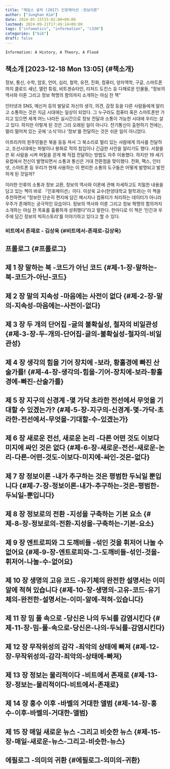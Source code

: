 ```yaml
---
title: "제임스 글릭 (2017) 인포메이션 :정보이론"
author: ["Junghan Kim"]
date: 2024-05-15T15:02:00+09:00
lastmod: 2024-09-21T17:49:14+09:00
tags: ["infomatics", "information", "c330"]
categories: ["bib"]
draft: false
---
```


```text
Information: A History, A Theory, A Flood
```


## 책소개 <span class="timestamp-wrapper"><span class="timestamp">[2023-12-18 Mon 13:05]</span></span> {#책소개}

정보, 통신, 수학, 암호, 언어, 심리, 철학, 유전, 진화, 컴퓨터, 양자역학, 구글, 스마트폰까지 클로드 섀넌, 앨런 튜링, 비트겐슈타인, 리처드 도킨스 등 다채로운 인물들, “정보의 역사와 이론 그리고 정보 혁명의 함의까지 소개하는 야심 찬 책”

인터넷과 SNS, 메신저 등의 발달로 자신의 생각, 의견, 감정 등을 다른 사람들에게 알리고 소통하는 것은 지금 시대에는 일상이 되었다. 그 누구라도 컴퓨터 혹은 스마트폰만 가지고 있으면 세계 어느 나라든 실시간으로 정보 전달과 소통이 가능한 시대에 우리는 살고 있다. 하지만 이렇게 된 것은 그리 오래된 일이 아니다. 전기통신이 출현하기 전에는, 멀리 떨어져 있는 곳에 ‘소식’이나 ‘정보’를 전달하는 것은 쉬운 일이 아니었다.

아프리카의 원주민들은 북을 둥둥 쳐서 그 북소리로 멀리 있는 사람에게 의사를 전달하고, 조선시대에는 파발이나 봉화로 적의 침입이나 긴급한 사안을 알리기도 했다. 서찰을 쓴 뒤 사람을 시켜 며칠을 걷게 해 직접 전달하는 방법도 자주 이용했다. 하지만 19 세기 유럽에서 전신이 발명되면서 소통과 통신은 거대 전환점을 맞이했다. 전화, 팩스, 인터넷, 스마트폰 등 우리가 현재 사용하는 이 편리한 소통의 도구들은 어떻게 발명되고 발전하게 된 것일까?

이러한 인류의 소통과 정보 교환, 정보의 역사와 이론에 관해 자세하고도 치밀한 내용을 담고 있는 책이 바로 『인포메이션』이다. 이상욱 교수(한양대학교 철학과)는 이 책을 추천하면서 “정보란 단순히 편지에 담긴 메시지나 컴퓨터가 처리하는 데이터가 아니라 우주가 존재하는 궁극적인 모습이다. 정보의 역사와 이론 그리고 정보 혁명의 함의까지 소개하는 야심 찬 목표를 훌륭하게 성취했다”라고 말한다. 한마디로 이 책은 ‘인간과 우주에 담긴 정보의 빅히스토리’를 이야기하고 있다고 할 수 있다.


### 비트에서 존재로 - 김상욱 {#비트에서-존재로-김상욱}


## 프롤로그 {#프롤로그}


## 제 1 장 말하는 북 -코드가 아닌 코드 {#제-1-장-말하는-북-코드가-아닌-코드}


## 제 2 장 말의 지속성 -마음에는 사전이 없다 {#제-2-장-말의-지속성-마음에는-사전이-없다}


## 제 3 장 두 개의 단어집 -글의 불확실성, 철자의 비일관성 {#제-3-장-두-개의-단어집-글의-불확실성-철자의-비일관성}


## 제 4 장 생각의 힘을 기어 장치에 -보라, 황홀경에 빠진 산술가를! {#제-4-장-생각의-힘을-기어-장치에-보라-황홀경에-빠진-산술가를}


## 제 5 장 지구의 신경계 -몇 가닥 초라한 전선에서 무엇을 기대할 수 있겠는가? {#제-5-장-지구의-신경계-몇-가닥-초라한-전선에서-무엇을-기대할-수-있겠는가}


## 제 6 장 새로운 전선, 새로운 논리 -다른 어떤 것도 이보다 미지에 싸인 것은 없다 {#제-6-장-새로운-전선-새로운-논리-다른-어떤-것도-이보다-미지에-싸인-것은-없다}


## 제 7 장 정보이론 -내가 추구하는 것은 평범한 두뇌일 뿐입니다 {#제-7-장-정보이론-내가-추구하는-것은-평범한-두뇌일-뿐입니다}


## 제 8 장 정보로의 전환 -지성을 구축하는 기본 요소 {#제-8-장-정보로의-전환-지성을-구축하는-기본-요소}


## 제 9 장 엔트로피와 그 도깨비들 -섞인 것을 휘저어 나눌 수 없어요 {#제-9-장-엔트로피와-그-도깨비들-섞인-것을-휘저어-나눌-수-없어요}


## 제 10 장 생명의 고유 코드 -유기체의 완전한 설명서는 이미 알에 적혀 있습니다 {#제-10-장-생명의-고유-코드-유기체의-완전한-설명서는-이미-알에-적혀-있습니다}


## 제 11 장 밈 풀 속으로 -당신은 나의 두뇌를 감염시킨다 {#제-11-장-밈-풀-속으로-당신은-나의-두뇌를-감염시킨다}


## 제 12 장 무작위성의 감각 -죄악의 상태에 빠져 {#제-12-장-무작위성의-감각-죄악의-상태에-빠져}


## 제 13 장 정보는 물리적이다 -비트에서 존재로 {#제-13-장-정보는-물리적이다-비트에서-존재로}


## 제 14 장 홍수 이후 -바벨의 거대한 앨범 {#제-14-장-홍수-이후-바벨의-거대한-앨범}


## 제 15 장 매일 새로운 뉴스 -그리고 비슷한 뉴스 {#제-15-장-매일-새로운-뉴스-그리고-비슷한-뉴스}


## 에필로그 -의미의 귀환 {#에필로그-의미의-귀환}
